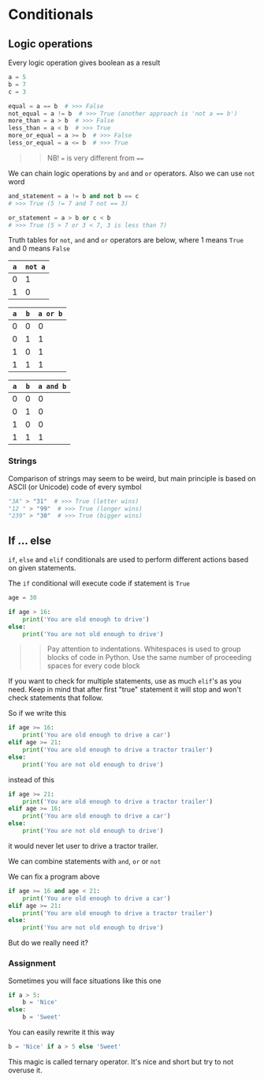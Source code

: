 # Conditionals

## Logic operations

Every logic operation gives boolean as a result

```python
a = 5
b = 7
c = 3

equal = a == b  # >>> False
not_equal = a != b  # >>> True (another approach is 'not a == b')
more_than = a > b  # >>> False
less_than = a < b  # >>> True
more_or_equal = a >= b  # >>> False
less_or_equal = a <= b  # >>> True
```

>> NB! `=` is very different from `==`

We can chain logic operations by `and` and `or` operators. Also we can use `not` word

```python
and_statement = a != b and not b == c
# >>> True (5 != 7 and 7 not == 3)

or_statement = a > b or c < b
# >>> True (5 > 7 or 3 < 7, 3 is less than 7)
```

Truth tables for `not`, `and` and `or` operators are below, where 1 means `True` and 0 means `False`

| `a` | `not a` |
| --- | ------- |
| 0   | 1       |
| 1   | 0       |

| `a` | `b` | `a or b` |
| --- | --- | -------- |
| 0   | 0   | 0        |
| 0   | 1   | 1        |
| 1   | 0   | 1        |
| 1   | 1   | 1        |

| `a` | `b` | `a and b` |
| --- | --- | --------- |
| 0   | 0   | 0         |
| 0   | 1   | 0         |
| 1   | 0   | 0         |
| 1   | 1   | 1         |

### Strings

Comparison of strings may seem to be weird, but main principle is based on ASCII (or Unicode) code of every symbol

```python
"3A" > "31"  # >>> True (letter wins)
"12 " > "99"  # >>> True (longer wins)
"239" > "30"  # >>> True (bigger wins)
```


## If ... else

`if`, `else` and `elif` conditionals are used to perform different actions based on given statements.

The `if` conditional will execute code if statement is `True`

```python
age = 30

if age > 16:
    print('You are old enough to drive')
else:
    print('You are not old enough to drive')
```

>> Pay attention to indentations. Whitespaces is used to group blocks of code in Python. Use the same number of proceeding spaces for every code block

If you want to check for multiple statements, use as much `elif`'s as you need. Keep in mind that after first "true" statement it will stop and won't check statements that follow.

So if we write this

```python
if age >= 16:
    print('You are old enough to drive a car')
elif age >= 21:
    print('You are old enough to drive a tractor trailer')
else:
    print('You are not old enough to drive')
```

instead of this

```python
if age >= 21:
    print('You are old enough to drive a tractor trailer')
elif age >= 16:
    print('You are old enough to drive a car')
else:
    print('You are not old enough to drive')
```

it would never let user to drive a tractor trailer.

We can combine statements with `and`, `or` or `not`

We can fix a program above

```python
if age >= 16 and age < 21:
    print('You are old enough to drive a car')
elif age >= 21:
    print('You are old enough to drive a tractor trailer')
else:
    print('You are not old enough to drive')
```

But do we really need it?

### Assignment

Sometimes you will face situations like this one

```python
if a > 5:
    b = 'Nice'
else:
    b = 'Sweet'
```

You can easily rewrite it this way

```python
b = 'Nice' if a > 5 else 'Sweet'
```

This magic is called ternary operator. It's nice and short but try to not overuse it.
